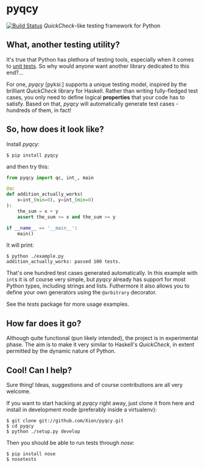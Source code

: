 # pyqcy

[![Build Status](https://secure.travis-ci.org/Xion/pyqcy.png)](http://travis-ci.org/Xion/pyqcy)
_QuickCheck_-like testing framework for Python

## What, another testing utility?

It's true that Python has plethora of testing tools, especially when it comes to
[unit tests](http://packages.python.org/testing/#unit-testing-tools). So why would
anyone want another library dedicated to this end?...

For one, _pyqcy_ \[pyksi:\] supports a unique testing model, inspired by the
brilliant _QuickCheck_ library for Haskell. Rather than writing fully-fledged
test cases, you only need to define logical **properties** that your code
has to satisfy. Based on that, _pyqcy_ will automatically generate test cases -
hundreds of them, in fact!

## So, how does it look like?

Install _pyqcy_:

    $ pip install pyqcy

and then try this:

```python
from pyqcy import qc, int_, main

@qc
def addition_actually_works(
	x=int_(min=0), y=int_(min=0)
):
	the_sum = x + y
	assert the_sum >= x and the_sum >= y

if __name__ == '__main__':
	main()
```
It will print:

    $ python ./example.py
    addition_actually_works: passed 100 tests.

That's one hundred test cases generated automatically. In this example
with <code>int</code>s it is of course very simple, but _pyqcy_ already
has support for most Python types, including strings and lists.
Futhermore it also allows you to define your own generators
using the <code>@arbitrary</code> decorator.

See the _tests_ package for more usage examples.

## How far does it go?

Although quite functional (pun likely intended), the project is in experimental phase.
The aim is to make it very similar to Haskell's _QuickCheck_, in extent
permitted by the dynamic nature of Python.

## Cool! Can I help?

Sure thing! Ideas, suggestions and of course contributions are all very welcome.

If you want to start hacking at _pyqcy_ right away, just clone it from here
and install in development mode (preferably inside a virtualenv):

    $ git clone git://github.com/Xion/pyqcy.git
    $ cd pyqcy
    $ python ./setup.py develop

Then you should be able to run tests through _nose_:

    $ pip install nose
    $ nosetests

